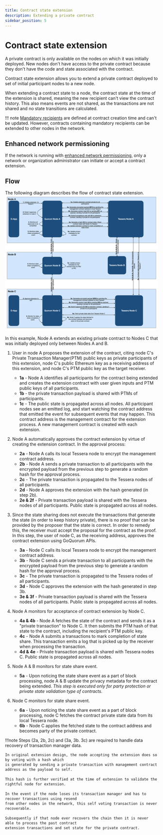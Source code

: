 ```yaml
---
title: Contract state extension
description: Extending a private contract
sidebar_position: 5
---
```


# Contract state extension

A private contract is only available on the nodes on which it was initially deployed. New nodes don't have access to the private contract because they don't have the code and state associated with the contract.

Contract state extension allows you to extend a private contract deployed to set of initial participant nodes to a new node.

When extending a contract state to a node, the contract state at the time of the extension is shared, meaning the new recipient can't view the contract history. This also means events are not shared, as the transactions are not shared and no state transitions are calculated.

!!! note [Mandatory recipients](privacy-enhancements.md#mandatory-party-protection) are defined at contract creation time and can't be updated. However, contracts containing mandatory recipients can be extended to other nodes in the network.

## Enhanced network permissioning

If the network is running with [enhanced network permissioning](../permissions-overview.md#enhanced-network-permissioning), only a network or organization administrator can initiate or accept a contract extension.

## Flow

The following diagram describes the flow of contract state extension. ![contract state extension diagram](../../images/ContractStateExtension.png)

In this example, Node A extends an existing private contract to Nodes C that was initially deployed only between Nodes A and B.

1. User in node A proposes the extension of the contract, citing node C's Private Transaction Manager(PTM) public keys as private participants of this extension, node C's public Ethereum key as a receiving address of this extension, and node C's PTM public key as the target receiver.

   - **1a** - Node A identifies all participants for the contract being extended and creates the extension contract with user given inputs and PTM public keys of all participants.
   - **1b** - the private transaction payload is shared with PTMs of participants.
   - **1c** - The public state is propagated across all nodes. All participant nodes see an emitted log, and start watching the contract address that emitted the event for subsequent events that may happen. This contract address is the management contract for the extension process. A new management contract is created with each extension.

1. Node A automatically approves the contract extension by virtue of creating the extension contract. In the approval process:

   - **2a** - Node A calls its local Tessera node to encrypt the management contract address.
   - **2b** - Node A sends a private transaction to all participants with the encrypted payload from the previous step to generate a random hash for the approval process.
   - **2c** - The private transaction is propagated to the Tessera nodes of all participants.
   - **2d** - Node A approves the extension with the hash generated (in step 2b).
   - **2e & 2f** - Private transaction payload is shared with the Tessera nodes of all participants. Public state is propagated across all nodes.

1. Since the state sharing does not execute the transactions that generate the state (in order to keep history private), there is no proof that can be provided by the proposer that the state is correct. In order to remedy this, the receiver must accept the proposal for the contract as the proof. In this step, the user of node C, as the receiving address, approves the contract extension using GoQuorum APIs.

   - **3a** - Node C calls its local Tessera node to encrypt the management contract address.
   - **3b** - Node C sends a private transaction to all participants with the encrypted payload from the previous step to generate a random hash for the approval process.
   - **3c** - The private transaction is propagated to the Tessera nodes of all participants.
   - **3d** - Node C approves the extension with the hash generated in step 3b.
   - **3e & 3f** - Private transaction payload is shared with the Tessera nodes of all participants. Public state is propagated across all nodes.

1. Node A monitors for acceptance of contract extension by Node C.

   - **4a & 4b** - Node A fetches the state of the contract and sends it as a "private transaction" to Node C. It then submits the PTM hash of that state to the contract, including the recipient's PTM public key.
   - **4c** - Node A submits a transactions to mark completion of state share. This transaction emits a log that is picked up by the receiver when processing the transaction.
   - **4d & 4e** - Private transaction payload is shared with Tessera nodes C. Public state is propagated across all nodes.

1. Node A & B monitors for state share event.

   - **5a** - Upon noticing the state share event as a part of block processing, node A & B update the privacy metadata for the contract being extended. _This step is executed only for party protection or private state validation type of contracts._

1. Node C monitors for state share event.

   - **6a** - Upon noticing the state share event as a part of block processing, node C fetches the contract private state data from its local Tessera node.
   - **6b** - Node C applies the fetched state to the contract address and becomes party of the private contract.

!!!note Steps (2a, 2b, 2c) and (3a, 3b. 3c) are required to handle data recovery of transaction manager data.

    In original extension design, the node accepting the extension does so by voting with a hash which
    is generated by sending a private transaction with management contract address as the payload to self.

    This hash is further verified at the time of extension to validate the rightful node for extension.

    In the event if the node loses its transaction manager and has to recover transactions using resend
    from other nodes in the network, this self voting transaction is never recoverable.

    Subsequently if that node ever recovers the chain then it is never able to process the past contract
    extension transactions and set state for the private contract.
